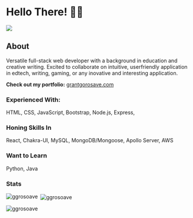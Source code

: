 # Hello There! 👋🧔

![](https://komarev.com/ghpvc/?username=ggorosave)

## About

Versatile full-stack web developer with a background in education and creative writing. Excited to collaborate on intuitive, userfriendly application in edtech, writing, gaming, or any inovative and interesting application.

**Check out my portfolio:** [grantgorosave.com](https://www.grantgorosave.com/)

### Experienced With:
HTML, CSS, JavaScript, Bootstrap, Node.js, Express,

### Honing Skills In
React, Chakra-UI, MySQL, MongoDB/Mongoose, Apollo Server, AWS

### Want to Learn
Python, Java

### Stats

<p><img align="left" src="https://github-readme-stats.vercel.app/api?username=ggorosave&hide=stars&theme=tokyonight" alt="ggrosoave" /></p> 

<p>&nbsp;<img align="center" src="https://github-readme-stats.vercel.app/api/top-langs/?username=ggorosave&theme=tokyonight" alt="ggrosoave" /></p>

<p><img align="enter" src="https://github-profile-trophy.vercel.app/?username=ggorosave&theme=tokyonight&title=Commit,PullRequest,Repositories" alt="ggrosoave" /></p>
